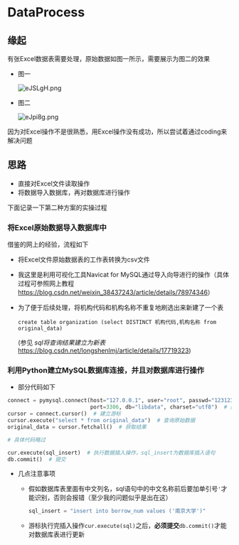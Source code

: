 # DataProcess

## 缘起

有张Excel数据表需要处理，原始数据如图一所示，需要展示为图二的效果

- 图一

  ![eJSLgH.png](https://s2.ax1x.com/2019/07/30/eJSLgH.png)

- 图二

  ![eJpi8g.png](https://s2.ax1x.com/2019/07/30/eJpi8g.png)

因为对Excel操作不是很熟悉，用Excel操作没有成功，所以尝试着通过coding来解决问题

## 思路

- 直接对Excel文件读取操作
- 将数据导入数据库，再对数据库进行操作

下面记录一下第二种方案的实操过程

### 将Excel原始数据导入数据库中

借鉴的网上的经验，流程如下

- 将Excel文件原始数据表的工作表转换为csv文件

- 我这里是利用可视化工具Navicat for MySQL通过导入向导进行的操作（具体过程可参照网上教程<https://blog.csdn.net/weixin_38437243/article/details/78974346>）

- 为了便于后续处理，将机构代码和机构名称不重复地刷选出来新建了一个表

  `create table organization (select DISTINCT 机构代码,机构名称 from original_data)`

  (参见 *sql将查询结果建立为新表* <https://blog.csdn.net/longshenlmj/article/details/17719323>)

### 利用Python建立MySQL数据库连接，并且对数据库进行操作

- 部分代码如下

~~~python
connect = pymysql.connect(host="127.0.0.1", user="root", passwd="123123",
                          port=3306, db="libdata", charset="utf8")  # 建立数据库连接
cursor = connect.cursor()  # 建立游标
cursor.execute("select * from original_data")  # 查询原始数据
original_data = cursor.fetchall()  # 获取结果

# 具体代码略过

cur.execute(sql_insert)  # 执行数据插入操作，sql_insert为数据库插入语句
db.commit()  # 提交
~~~

- 几点注意事项

  - 假如数据库表里面有中文列名，sql语句中的中文名称前后要加单引号`'`才能识别，否则会报错（至少我的问题似乎是出在这）

    ```python
    sql_insert = "insert into borrow_num values ('南京大学')"
    ```

  - 游标执行完插入操作`cur.execute(sql)`之后，**必须提交**`db.commit()`才能对数据库表进行更新